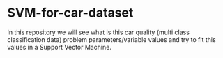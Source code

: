 # SVM-for-car-dataset
In this repository we will see what is this car quality (multi class classification data) problem parameters/variable values and try to fit this values in a Support Vector Machine.
